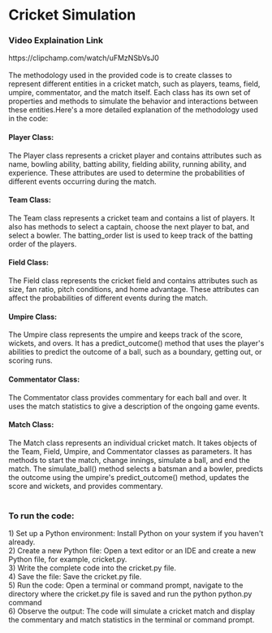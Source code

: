 # Cricket Simulation

<h3>Video Explaination Link</h3>
https://clipchamp.com/watch/uFMzNSbVsJ0
<br>
<br>
The methodology used in the provided code is to create classes to represent different entities in a cricket match, such as players, teams, field, umpire, commentator, and the match itself. Each class has its own set of properties and methods to simulate the behavior and interactions between these entities.Here's a more detailed explanation of the methodology used in the code:

<h4>Player Class:</h4>The Player class represents a cricket player and contains attributes such as name, bowling ability, batting ability, fielding ability, running ability, and experience. These attributes are used to determine the probabilities of different events occurring during the match.

<h4>Team Class:</h4>The Team class represents a cricket team and contains a list of players. It also has methods to select a captain, choose the next player to bat, and select a bowler. The batting_order list is used to keep track of the batting order of the players.

<h4>Field Class:</h4>The Field class represents the cricket field and contains attributes such as size, fan ratio, pitch conditions, and home advantage. These attributes can affect the probabilities of different events during the match.

<h4>Umpire Class:</h4>The Umpire class represents the umpire and keeps track of the score, wickets, and overs. It has a predict_outcome() method that uses the player's abilities to predict the outcome of a ball, such as a boundary, getting out, or scoring runs.

<h4>Commentator Class:</h4>The Commentator class provides commentary for each ball and over. It uses the match statistics to give a description of the ongoing game events.

<h4>Match Class:</h4>The Match class represents an individual cricket match. It takes objects of the Team, Field, Umpire, and Commentator classes as parameters. It has methods to start the match, change innings, simulate a ball, and end the match. The simulate_ball() method selects a batsman and a bowler, predicts the outcome using the umpire's predict_outcome() method, updates the score and wickets, and provides commentary.
<br>
<br>

<h3>To run the code:</h3>
1) Set up a Python environment: Install Python on your system if you haven't already.<br>
2) Create a new Python file: Open a text editor or an IDE and create a new Python file, for example, cricket.py.<br>
3) Write the complete code into the cricket.py file.<br>
4) Save the file: Save the cricket.py file.<br>
5) Run the code: Open a terminal or command prompt, navigate to the directory where the cricket.py file is saved and run the python python.py command<br>
6) Observe the output: The code will simulate a cricket match and display the commentary and match statistics in the terminal or command prompt.<br>
